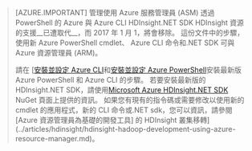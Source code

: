 > [AZURE.IMPORTANT] 管理使用 Azure 服務管理員 (ASM) 透過 PowerShell 的 Azure 與 Azure CLI HDInsight.NET SDK HDInsight 資源的支援__已遭取代__，而 2017 年 1 月 1，將會移除。 這份文件中的步驟，使用新 Azure PowerShell cmdlet、 Azure CLI 命令和.NET SDK 可與 Azure 資源管理員 (ARM)。
>
> 請在 [[安裝並設定 Azure CLI](../articles/xplat-cli-install.md)和[安裝並設定 Azure PowerShell](../articles/powershell-install-configure.md)安裝最新版 Azure PowerShell 和 Azure CLI 的步驟。 若要安裝最新版的 HDInsight.NET SDK，請使用[Microsoft Azure HDInsight.NET SDK](https://www.nuget.org/packages/Microsoft.WindowsAzure.Management.HDInsight/) NuGet 頁面上提供的資訊。 如果您有現有的指令碼或需要修改以使用新的 cmdlet 的應用程式，新的 CLI 命令或.NET sdk，您可以資訊，請參閱[Azure 資源管理員為基礎的開發工具] 的 HDInsight 叢集移轉](../articles/hdinsight/hdinsight-hadoop-development-using-azure-resource-manager.md)。

